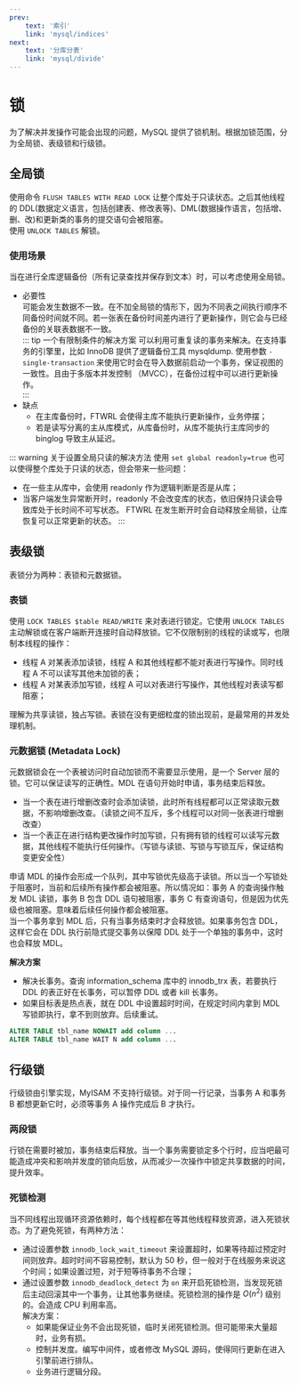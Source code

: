 ```yaml
---
prev: 
    text: '索引'
    link: 'mysql/indices'
next: 
    text: '分库分表'
    link: 'mysql/divide'
---
```


# 锁
为了解决并发操作可能会出现的问题，MySQL 提供了锁机制。根据加锁范围，分为全局锁、表级锁和行级锁。

## 全局锁
使用命令 `FLUSH TABLES WITH READ LOCK` 让整个库处于只读状态。之后其他线程的 DDL(数据定义语言，包括创建表、修改表等)、DML(数据操作语言，包括增、删、改)和更新类的事务的提交语句会被阻塞。  
使用 `UNLOCK TABLES` 解锁。  

### 使用场景
当在进行全库逻辑备份（所有记录查找并保存到文本）时，可以考虑使用全局锁。  
+ 必要性  
  可能会发生数据不一致。在不加全局锁的情形下，因为不同表之间执行顺序不同备份时间就不同。若一张表在备份时间差内进行了更新操作，则它会与已经备份的关联表数据不一致。  
  ::: tip 一个有限制条件的解决方案
  可以利用可重复读的事务来解决。在支持事务的引擎里，比如 InnoDB 提供了逻辑备份工具 mysqldump. 使用参数 `-single-transaction` 来使用它时会在导入数据前启动一个事务，保证视图的一致性。且由于多版本并发控制 （MVCC），在备份过程中可以进行更新操作。  
  :::
+ 缺点
  + 在主库备份时，FTWRL 会使得主库不能执行更新操作，业务停摆；  
  + 若是读写分离的主从库模式，从库备份时，从库不能执行主库同步的 binglog 导致主从延迟。

::: warning 关于设置全局只读的解决方法
使用 `set global readonly=true` 也可以使得整个库处于只读的状态，但会带来一些问题：
+ 在一些主从库中，会使用 readonly 作为逻辑判断是否是从库；  
+ 当客户端发生异常断开时，readonly 不会改变库的状态，依旧保持只读会导致库处于长时间不可写状态。 FTWRL 在发生断开时会自动释放全局锁，让库恢复可以正常更新的状态。
:::

## 表级锁
表锁分为两种：表锁和元数据锁。

### 表锁
使用 `LOCK TABLES $table READ/WRITE` 来对表进行锁定。它使用 `UNLOCK TABLES` 主动解锁或在客户端断开连接时自动释放锁。它不仅限制别的线程的读或写，也限制本线程的操作：  
+ 线程 A 对某表添加读锁，线程 A 和其他线程都不能对表进行写操作。同时线程 A 不可以读写其他未加锁的表；
+ 线程 A 对某表添加写锁，线程 A 可以对表进行写操作，其他线程对表读写都阻塞；

理解为共享读锁，独占写锁。表锁在没有更细粒度的锁出现前，是最常用的并发处理机制。  

### 元数据锁 (Metadata Lock) <Badge text="MySQL 5.5+"/>
元数据锁会在一个表被访问时自动加锁而不需要显示使用，是一个 Server 层的锁。它可以保证读写的正确性。MDL 在语句开始时申请，事务结束后释放。  
+ 当一个表在进行增删改查时会添加读锁，此时所有线程都可以正常读取元数据，不影响增删改查。（读锁之间不互斥，多个线程可以对同一张表进行增删改查）
+ 当一个表正在进行结构更改操作时加写锁，只有拥有锁的线程可以读写元数据，其他线程不能执行任何操作。（写锁与读锁、写锁与写锁互斥，保证结构变更安全性）  

申请 MDL 的操作会形成一个队列，其中写锁优先级高于读锁。所以当一个写锁处于阻塞时，当前和后续所有操作都会被阻塞。所以情况如：事务 A 的查询操作触发 MDL 读锁，事务 B 包含 DDL 语句被阻塞，事务 C 有查询语句，但是因为优先级也被阻塞。意味着后续任何操作都会被阻塞。  
当一个事务拿到 MDL 后，只有当事务结束时才会释放锁。如果事务包含 DDL，这样它会在 DDL 执行前隐式提交事务以保障 DDL 处于一个单独的事务中，这时也会释放 MDL。  

**解决方案**  
+ 解决长事务。查询 information_schema 库中的 innodb_trx 表，若要执行 DDL 的表正好在长事务，可以暂停 DDL 或者 kill 长事务。  
+ 如果目标表是热点表，就在 DDL 中设置超时时间，在规定时间内拿到 MDL 写锁即执行，拿不到则放弃。后续重试。  

``` sql
ALTER TABLE tbl_name NOWAIT add column ...
ALTER TABLE tbl_name WAIT N add column ... 
```

## 行级锁
行级锁由引擎实现，MyISAM 不支持行级锁。对于同一行记录，当事务 A 和事务 B 都想更新它时，必须等事务 A 操作完成后 B 才执行。  

### 两段锁
行锁在需要时被加，事务结束后释放。当一个事务需要锁定多个行时，应当吧最可能造成冲突和影响并发度的锁向后放，从而减少一次操作中锁定共享数据的时间，提升效率。  

### 死锁检测
当不同线程出现循环资源依赖时，每个线程都在等其他线程释放资源，进入死锁状态。为了避免死锁，有两种方法：  
+ 通过设置参数 `innodb_lock_wait_timeout` 来设置超时，如果等待超过预定时间则放弃。超时时间不容易控制，默认为 50 秒，但一般对于在线服务来说这个时间；如果设置过短，对于短等待事务不合理；  
+ 通过设置参数 `innodb_deadlock_detect` 为 `on` 来开启死锁检测，当发现死锁后主动回滚其中一个事务，让其他事务继续。死锁检测的操作是 $O(n^2)$ 级别的。会造成 CPU 利用率高。  
  解决方案：  
  + 如果能保证业务不会出现死锁，临时关闭死锁检测。但可能带来大量超时，业务有损。  
  + 控制并发度。编写中间件，或者修改 MySQL 源码，使得同行更新在进入引擎前进行排队。  
  + 业务进行逻辑分段。